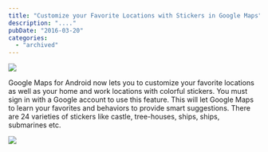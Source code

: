 ```yaml
---
title: "Customize your Favorite Locations with Stickers in Google Maps"
description: "...."
pubDate: "2016-03-20"
categories: 
  - "archived"
---
```


[![](/images/Google-maps-new-icon-AA-840x518.png)](https://3.bp.blogspot.com/-IUVqLCUIoMs/Vu6zLwfqdJI/AAAAAAAAC0U/-L3Ki8oRI2ICSD1srOPtQXEELZXR6a6vw/s1600/Google-maps-new-icon-AA-840x518.png)

  

Google Maps for Android now lets you to customize your favorite locations as well as your home and work locations with colorful stickers. You must sign in with a Google account to use this feature. This will let Google Maps to learn your favorites and behaviors to provide smart suggestions. There are 24 varieties of stickers like castle, tree-houses, ships, ships, submarines etc.

  

[![](/images/product-android_stickers_howto_v1_r3.gif)](https://4.bp.blogspot.com/-4plAlZSxUvg/Vu60lNPErlI/AAAAAAAAC0g/4GlxI0xSjDkztaEX3luqZwsFlaNGKep9A/s1600/product-android_stickers_howto_v1_r3.gif)
